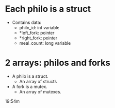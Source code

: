 # Each philo is a struct
- Contains data:
	- philo_id: int variable
	- *left_fork: pointer
	- *right_fork: pointer
	- meal_count: long variable
 
 # 2 arrays: philos and forks
- A philo is a struct.
	- An array of structs
- A fork is a mutex.
	- An array of mutexes.

19:54m